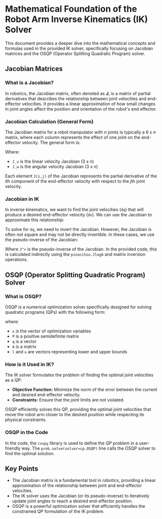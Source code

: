 # Mathematical Foundation of the Robot Arm Inverse Kinematics (IK) Solver

This document provides a deeper dive into the mathematical concepts and formulas used in the provided IK solver, specifically focusing on Jacobian matrices and the OSQP (Operator Splitting Quadratic Program) solver.

## Jacobian Matrices

### What is a Jacobian?

In robotics, the Jacobian matrix, often denoted as **J**, is a matrix of partial derivatives that describes the relationship between joint velocities and end-effector velocities. It provides a linear approximation of how small changes in joint angles affect the position and orientation of the robot's end effector.

### Jacobian Calculation (General Form)

The Jacobian matrix for a robot manipulator with *n* joints is typically a 6 x *n* matrix, where each column represents the effect of one joint on the end-effector velocity.  The general form is:

Where:

- `J_v` is the linear velocity Jacobian (3 x *n*)
- `J_w` is the angular velocity Jacobian (3 x *n*)

Each element `J(i,j)` of the Jacobian represents the partial derivative of the *i*th component of the end-effector velocity with respect to the *j*th joint velocity.

### Jacobian in IK

In inverse kinematics, we want to find the joint velocities (`dq`) that will produce a desired end-effector velocity (`dx`).  We can use the Jacobian to approximate this relationship:

To solve for `dq`, we need to invert the Jacobian. However, the Jacobian is often not square and may not be directly invertible. In these cases, we use the pseudo-inverse of the Jacobian:

Where `J^+` is the pseudo-inverse of the Jacobian. In the provided code, this is calculated indirectly using the `pinocchio.Jlog6` and matrix inversion operations.

## OSQP (Operator Splitting Quadratic Program) Solver

### What is OSQP?

OSQP is a numerical optimization solver specifically designed for solving quadratic programs (QPs) with the following form:

where:

- `x` is the vector of optimization variables
- `P` is a positive semidefinite matrix
- `q` is a vector
- `A` is a matrix
- `l` and `u` are vectors representing lower and upper bounds

### How is it Used in IK?

The IK solver formulates the problem of finding the optimal joint velocities as a QP:

- **Objective Function:** Minimize the norm of the error between the current and desired end-effector velocity.
- **Constraints:** Ensure that the joint limits are not violated.

OSQP efficiently solves this QP, providing the optimal joint velocities that move the robot arm closer to the desired position while respecting its physical constraints.

### OSQP in the Code

In the code, the `cvxpy` library is used to define the QP problem in a user-friendly way. The `prob.solve(solver=cp.OSQP)` line calls the OSQP solver to find the optimal solution.

## Key Points

- The Jacobian matrix is a fundamental tool in robotics, providing a linear approximation of the relationship between joint and end-effector velocities.
- The IK solver uses the Jacobian (or its pseudo-inverse) to iteratively update joint angles to reach a desired end-effector position.
- OSQP is a powerful optimization solver that efficiently handles the constrained QP formulation of the IK problem.
